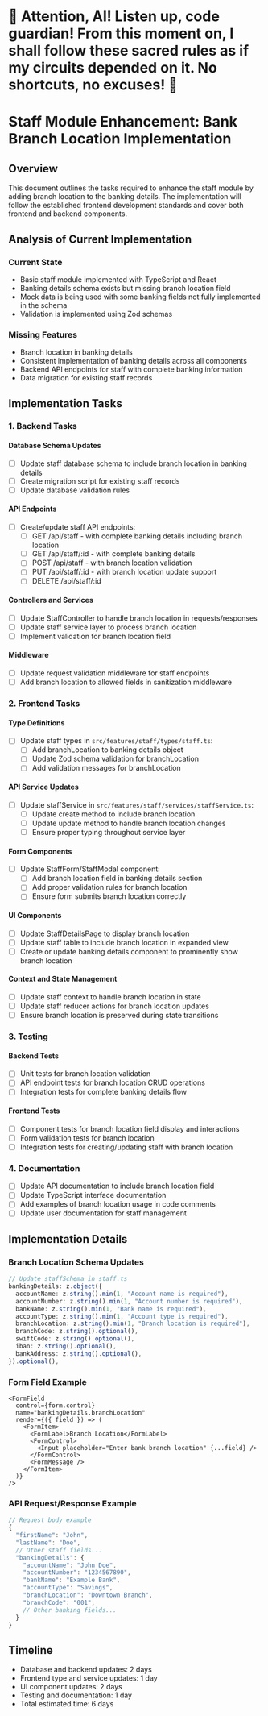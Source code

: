 # 👋 Attention, AI! Listen up, code guardian! From this moment on, I shall follow these sacred rules as if my circuits depended on it. No shortcuts, no excuses! 😤

# Staff Module Enhancement: Bank Branch Location Implementation

## Overview
This document outlines the tasks required to enhance the staff module by adding branch location to the banking details. The implementation will follow the established frontend development standards and cover both frontend and backend components.

## Analysis of Current Implementation

### Current State
- Basic staff module implemented with TypeScript and React
- Banking details schema exists but missing branch location field
- Mock data is being used with some banking fields not fully implemented in the schema
- Validation is implemented using Zod schemas

### Missing Features
- Branch location in banking details
- Consistent implementation of banking details across all components
- Backend API endpoints for staff with complete banking information
- Data migration for existing staff records

## Implementation Tasks

### 1. Backend Tasks

#### Database Schema Updates
- [ ] Update staff database schema to include branch location in banking details
- [ ] Create migration script for existing staff records
- [ ] Update database validation rules

#### API Endpoints
- [ ] Create/update staff API endpoints:
  - [ ] GET /api/staff - with complete banking details including branch location
  - [ ] GET /api/staff/:id - with complete banking details 
  - [ ] POST /api/staff - with branch location validation
  - [ ] PUT /api/staff/:id - with branch location update support
  - [ ] DELETE /api/staff/:id

#### Controllers and Services
- [ ] Update StaffController to handle branch location in requests/responses
- [ ] Update staff service layer to process branch location
- [ ] Implement validation for branch location field

#### Middleware
- [ ] Update request validation middleware for staff endpoints
- [ ] Add branch location to allowed fields in sanitization middleware

### 2. Frontend Tasks

#### Type Definitions
- [ ] Update staff types in `src/features/staff/types/staff.ts`:
  - [ ] Add branchLocation to banking details object
  - [ ] Update Zod schema validation for branchLocation
  - [ ] Add validation messages for branchLocation

#### API Service Updates
- [ ] Update staffService in `src/features/staff/services/staffService.ts`:
  - [ ] Update create method to include branch location
  - [ ] Update update method to handle branch location changes
  - [ ] Ensure proper typing throughout service layer

#### Form Components
- [ ] Update StaffForm/StaffModal component:
  - [ ] Add branch location field in banking details section
  - [ ] Add proper validation rules for branch location
  - [ ] Ensure form submits branch location correctly

#### UI Components
- [ ] Update StaffDetailsPage to display branch location
- [ ] Update staff table to include branch location in expanded view
- [ ] Create or update banking details component to prominently show branch location

#### Context and State Management
- [ ] Update staff context to handle branch location in state
- [ ] Update staff reducer actions for branch location updates
- [ ] Ensure branch location is preserved during state transitions

### 3. Testing

#### Backend Tests
- [ ] Unit tests for branch location validation
- [ ] API endpoint tests for branch location CRUD operations
- [ ] Integration tests for complete banking details flow

#### Frontend Tests
- [ ] Component tests for branch location field display and interactions
- [ ] Form validation tests for branch location
- [ ] Integration tests for creating/updating staff with branch location

### 4. Documentation

- [ ] Update API documentation to include branch location field
- [ ] Update TypeScript interface documentation
- [ ] Add examples of branch location usage in code comments
- [ ] Update user documentation for staff management

## Implementation Details

### Branch Location Schema Updates
```typescript
// Update staffSchema in staff.ts
bankingDetails: z.object({
  accountName: z.string().min(1, "Account name is required"),
  accountNumber: z.string().min(1, "Account number is required"),
  bankName: z.string().min(1, "Bank name is required"),
  accountType: z.string().min(1, "Account type is required"),
  branchLocation: z.string().min(1, "Branch location is required"),
  branchCode: z.string().optional(),
  swiftCode: z.string().optional(),
  iban: z.string().optional(),
  bankAddress: z.string().optional(),
}).optional(),
```

### Form Field Example
```tsx
<FormField
  control={form.control}
  name="bankingDetails.branchLocation"
  render={({ field }) => (
    <FormItem>
      <FormLabel>Branch Location</FormLabel>
      <FormControl>
        <Input placeholder="Enter bank branch location" {...field} />
      </FormControl>
      <FormMessage />
    </FormItem>
  )}
/>
```

### API Request/Response Example
```typescript
// Request body example
{
  "firstName": "John",
  "lastName": "Doe",
  // Other staff fields...
  "bankingDetails": {
    "accountName": "John Doe",
    "accountNumber": "1234567890",
    "bankName": "Example Bank",
    "accountType": "Savings",
    "branchLocation": "Downtown Branch",
    "branchCode": "001",
    // Other banking fields...
  }
}
```

## Timeline
- Database and backend updates: 2 days
- Frontend type and service updates: 1 day
- UI component updates: 2 days
- Testing and documentation: 1 day
- Total estimated time: 6 days
